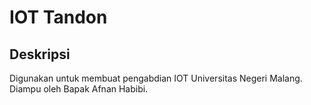 # IOT Tandon

## Deskripsi  

Digunakan untuk membuat pengabdian IOT Universitas Negeri Malang. 
Diampu oleh Bapak Afnan Habibi. 
